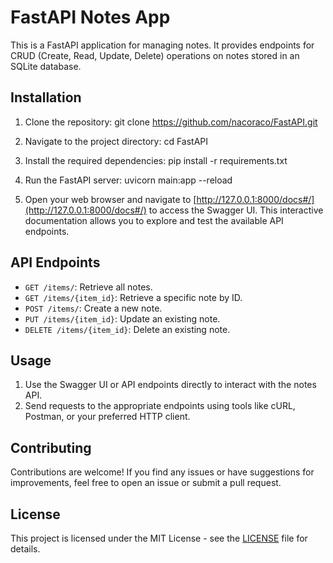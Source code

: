 # FastAPI Notes App

This is a FastAPI application for managing notes. It provides endpoints for CRUD (Create, Read, Update, Delete) operations on notes stored in an SQLite database.

## Installation

1. Clone the repository:
git clone https://github.com/nacoraco/FastAPI.git

2. Navigate to the project directory:
cd FastAPI

3. Install the required dependencies:
pip install -r requirements.txt

4. Run the FastAPI server:
uvicorn main:app --reload

5. Open your web browser and navigate to [http://127.0.0.1:8000/docs#/](http://127.0.0.1:8000/docs#/) to access the Swagger UI. This interactive documentation allows you to explore and test the available API endpoints.

## API Endpoints

- `GET /items/`: Retrieve all notes.
- `GET /items/{item_id}`: Retrieve a specific note by ID.
- `POST /items/`: Create a new note.
- `PUT /items/{item_id}`: Update an existing note.
- `DELETE /items/{item_id}`: Delete an existing note.

## Usage

1. Use the Swagger UI or API endpoints directly to interact with the notes API.
2. Send requests to the appropriate endpoints using tools like cURL, Postman, or your preferred HTTP client.

## Contributing

Contributions are welcome! If you find any issues or have suggestions for improvements, feel free to open an issue or submit a pull request.

## License

This project is licensed under the MIT License - see the [LICENSE](LICENSE) file for details.
